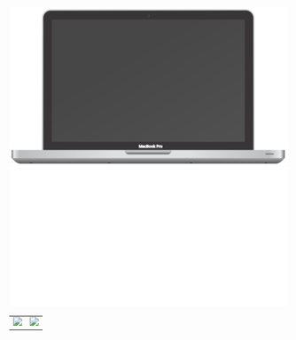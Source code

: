 <div align="center">
  <img src="https://github.com/Angelk90/angelk90/raw/master/macbook.svg?sanitize=true&name=Angel">
  <img src="https://github.com/angelk90/angelk90/raw/master/info.svg?sanitize=true&name=Angel">
  <table>
  <tr>
    <td valign="top"><img src="https://github-readme-stats.vercel.app/api/top-langs/?username=angelk90&layout=compact&show_icons=true&title_color=ffffff&icon_color=34abeb&text_color=daf7dc&bg_color=151515"/></td>
    <td valign="top"><img src="https://github-readme-stats.vercel.app/api?username=angelk90&show_icons=true&title_color=ffffff&icon_color=34abeb&text_color=daf7dc&bg_color=151515&hide=prs,issues,contribs"/></td>
  </tr>
</table>
</div>
